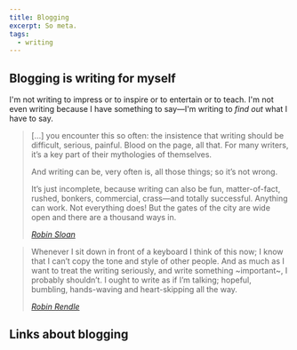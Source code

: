 ```yaml
---
title: Blogging
excerpt: So meta.
tags:
  - writing
---
```


## Blogging is writing for myself

I'm not writing to impress or to inspire or to entertain or to teach. I'm not even writing because I have something to say—I'm writing to _find out_ what I have to say.

> [...] you encounter this so often: the insistence that writing should be difficult, serious, painful. Blood on the page, all that. For many writers, it’s a key part of their mythologies of themselves.
>
> And writing can be, very often is, all those things; so it’s not wrong.
>
> It’s just incomplete, because writing can also be fun, matter-of-fact, rushed, bonkers, commercial, crass—and totally successful. Anything can work. Not everything does! But the gates of the city are wide open and there are a thousand ways in.
>
> <cite>[Robin Sloan](https://www.robinsloan.com/notes/writing-and-lightness)</cite>

> Whenever I sit down in front of a keyboard I think of this now; I know that I can’t copy the tone and style of other people. And as much as I want to treat the writing seriously, and write something \~important\~, I probably shouldn’t. I ought to write as if I’m talking; hopeful, bumbling, hands-waving and heart-skipping all the way.
>
> <cite>[Robin Rendle](https://www.robinrendle.com/notes/writing-and-lightness)</cite>

## Links about blogging

<book-mark url="https://interconnected.org/home/2020/09/10/streak"></book-mark>
<book-mark url="https://austinkleon.com/2021/02/16/pointing-at-things/"></book-mark>
<book-mark url="https://www.swyx.io/writing-mise-en-place"></book-mark>
<book-mark url="https://tomcritchlow.com/2018/02/23/small-b-blogging/"></book-mark>
<book-mark url="https://twitter.com/david_perell/status/1241188844587945985"></book-mark>
<book-mark url="http://www.43folders.com/2004/11/18/hack-your-way-out-of-writers-block"></book-mark>
<book-mark url="http://www.43folders.com/2008/08/19/good-blogs"></book-mark>
<book-mark url="https://guzey.com/personal/why-have-a-blog/"></book-mark>
